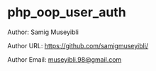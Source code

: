 # php_oop_user_auth

Author: Samig Museyibli

Author URL: https://github.com/samigmuseyibli/

Author Email: museyibli.98@gmail.com

